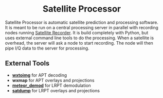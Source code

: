 <h1 align="center"> Satellite Processor </h1>

Satellite Processor is automatic satellite prediction and processing software. It is meant to be run on a central processing server in parallel with recording nodes running <a href="https://github.com/Blobtoe/Satellite-Recorder">Satellite Recorder</a>. It is build completely with Python, but uses external command line tools to do the processing. When a satellite is overhead, the server will ask a node to start recording. The node will then pipe I/Q data to the server for processing.

## External Tools
- <a href="https://wxtoimgrestored.xyz/">**wxtoimg**</a> for APT decoding
- **wxmap** for APT overlays and projections
- <a href="https://github.com/dbdexter-dev/meteor_demod">**meteor_demod**</a> for LRPT demodulation
- <a href="https://github.com/altillimity/SatDump">**satdump**</a> for LRPT overlays and projections